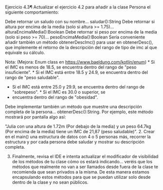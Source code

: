Ejercicio 4.3¶
Actualizar el ejercicio 4.2 para añadir a la clase Persona el siguiente comportamiento:

Debe retornar un saludo con su nombre... saludar():String
Debe retornar si altura por encima de la media (solo si altura >= 1.75)... alturaEncimaMedia():Boolean
Debe retornar si peso por encima de la media (solo si peso >= 70)... pesoEncimaMedia():Boolean
Sería conveniente añadir también un método obtenerDescImc() para usar en obtenerDesc(), que implemente el retorno de la 
descripción del rango de tipo de imc al que equivale su cálculo.

Nota: (Mejora: Enum class en https://www.baeldung.com/kotlin/enum) * Si el IMC es menos de 18.5, se encuentra dentro del 
rango de "peso insuficiente". * Si el IMC está entre 18.5 y 24.9, se encuentra dentro del rango de "peso saludable". 
* Si el IMC está entre 25.0 y 29.9, se encuentra dentro del rango de "sobrepeso". * Si el IMC es 30.0 o superior, se 
* encuentra dentro del rango de "obesidad".

Debe implementar también un método que muestre una descripción completa de la persona... obtenerDesc():String. 
Por ejemplo, este método mostrará por pantalla algo así:

"Julia con una altura de 1.72m (Por debajo de la media) y un peso 64.7kg (Por encima de la media) tiene un IMC de 21,87 (peso saludable)".
2. Crear en el main() una estructura de datos con 4 o 5 personas más, recorrer la estructura y por cada persona debe saludar y mostrar su descripción completa.
   
3. Finalmente, revisa el IDE e intenta actualizar el modificador de visibilidad de los métodos de tu clase cómo os estará 
indicando... veréis que los métodos que realmente no van a ser llamados desde fuera de la clase te recomienda que sean 
privados a la misma. De esta manera estamos encapsulando estos métodos para que se puedan utilizar solo desde dentro de 
la clase y no sean públicos.